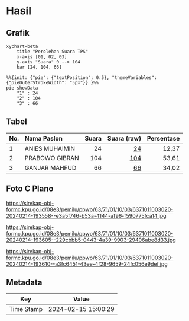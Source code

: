 # Hasil

## Grafik

```mermaid
xychart-beta
    title "Perolehan Suara TPS"
    x-axis [01, 02, 03]
    y-axis "Suara" 0 --> 104
    bar [24, 104, 66]
```

```mermaid
%%{init: {"pie": {"textPosition": 0.5}, "themeVariables": {"pieOuterStrokeWidth": "5px"}} }%%
pie showData
    "1" : 24
    "2" : 104
    "3" : 66
```

## Tabel

| No. | Nama Paslon    | Suara | Suara (raw) | Persentase |
|:--- |:-------------- | -----:| -----------:| ----------:|
| 1   | ANIES MUHAIMIN | 24    | [24][p-1]   | 12,37      |
| 2   | PRABOWO GIBRAN | 104   | [104][p-2]  | 53,61      |
| 3   | GANJAR MAHFUD  | 66    | [66][p-3]   | 34,02      |


[p-1]: https://github.com/gigit-pemilu/pemilu-2024/blob/main/pilpres/hitung-suara/sub/63-kalimantan-selatan/sub/71-kota-banjarmasin/sub/01-banjarmasin-selatan/sub/1003-pekauman/sub/020-tps/sub/paslon-1.txt
[p-2]: https://github.com/gigit-pemilu/pemilu-2024/blob/main/pilpres/hitung-suara/sub/63-kalimantan-selatan/sub/71-kota-banjarmasin/sub/01-banjarmasin-selatan/sub/1003-pekauman/sub/020-tps/sub/paslon-2.txt
[p-3]: https://github.com/gigit-pemilu/pemilu-2024/blob/main/pilpres/hitung-suara/sub/63-kalimantan-selatan/sub/71-kota-banjarmasin/sub/01-banjarmasin-selatan/sub/1003-pekauman/sub/020-tps/sub/paslon-3.txt

## Foto C Plano

https://sirekap-obj-formc.kpu.go.id/08e3/pemilu/ppwp/63/71/01/10/03/6371011003020-20240214-193558--e3a5f746-b53a-4144-af96-f590775fca14.jpg

https://sirekap-obj-formc.kpu.go.id/08e3/pemilu/ppwp/63/71/01/10/03/6371011003020-20240214-193605--229cbbb5-0443-4a39-9903-29406abe8d33.jpg

https://sirekap-obj-formc.kpu.go.id/08e3/pemilu/ppwp/63/71/01/10/03/6371011003020-20240214-193610--a3fc6451-43ee-4f28-9659-24fc056e9def.jpg


## Metadata

| Key        | Value               |
| ---------- | ------------------- |
| Time Stamp | 2024-02-15 15:00:29 |




